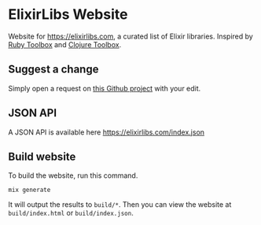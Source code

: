 # ElixirLibs Website

Website for https://elixirlibs.com, a curated list of Elixir libraries. Inspired by [Ruby Toolbox](https://ruby-toolbox.com) and [Clojure Toolbox](https://clojure-toolbox.com).

## Suggest a change

Simply open a request on [this Github project](https://github.com/szTheory/elixirlibs) with your edit.

## JSON API

A JSON API is available here https://elixirlibs.com/index.json

## Build website

To build the website, run this command.

    mix generate

It will output the results to `build/*`. Then you can view the website at `build/index.html` or `build/index.json`.
